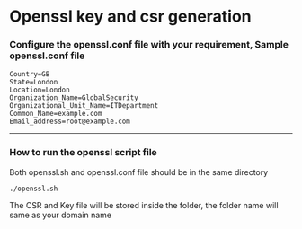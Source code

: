 # Openssl key and csr generation



### Configure the openssl.conf file with your requirement, Sample openssl.conf file

    Country=GB
    State=London
    Location=London
    Organization_Name=GlobalSecurity
    Organizational_Unit_Name=ITDepartment
    Common_Name=example.com
    Email_address=root@example.com

-------

### How to run the openssl script file

Both openssl.sh and openssl.conf file should be in the same directory
 
    ./openssl.sh
    
The CSR and Key file will be stored inside the folder, the folder name will same as your domain name